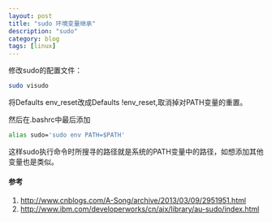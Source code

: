 ```yaml
---
layout: post
title: "sudo 环境变量继承"
description: "sudo"
category: blog
tags: [linux]
---
```



修改sudo的配置文件：

~~~ bash
sudo visudo
~~~
将Defaults env_reset改成Defaults !env_reset,取消掉对PATH变量的重置。<br/>

然后在.bashrc中最后添加    

~~~ bash
alias sudo='sudo env PATH=$PATH'
~~~
这样sudo执行命令时所搜寻的路径就是系统的PATH变量中的路径，如想添加其他变量也是类似。



#### 参考
1. <http://www.cnblogs.com/A-Song/archive/2013/03/09/2951951.html>
2. <http://www.ibm.com/developerworks/cn/aix/library/au-sudo/index.html>


